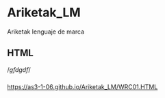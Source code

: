 # Ariketak_LM
Ariketak lenguaje de marca

## HTML

/*gfdgdf*/
### 
https://as3-1-06.github.io/Ariketak_LM/WRC01.HTML

